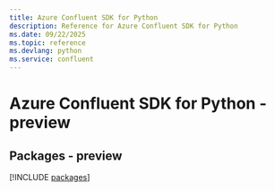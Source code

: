 ```yaml
---
title: Azure Confluent SDK for Python
description: Reference for Azure Confluent SDK for Python
ms.date: 09/22/2025
ms.topic: reference
ms.devlang: python
ms.service: confluent
---
```

# Azure Confluent SDK for Python - preview
## Packages - preview
[!INCLUDE [packages](confluent-index.md)]